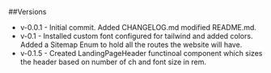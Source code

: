##Versions
- v-0.0.1 - Initial commit. Added CHANGELOG.md modified README.md.
- v-0.1 - Installed custom font configured for tailwind and added colors. Added a Sitemap Enum to hold all the routes the website will have.
- v-0.1.5 - Created LandingPageHeader functinoal component which sizes the header based on number of ch and font size in rem.
